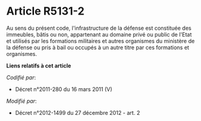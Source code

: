 # Article R5131-2

Au sens du présent code, l'infrastructure de la défense est constituée des immeubles, bâtis ou non, appartenant au domaine
privé ou public de l'Etat et utilisés par les formations militaires et autres organismes du ministère de la défense ou pris à
bail ou occupés à un autre titre par ces formations et organismes.

**Liens relatifs à cet article**

_Codifié par_:

  - Décret n°2011-280 du 16 mars 2011 (V)

_Modifié par_:

  - Décret n°2012-1499 du 27 décembre 2012 - art. 2
